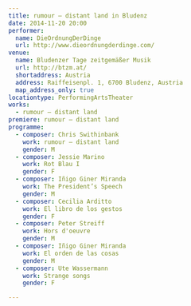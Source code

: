 ```yaml
---
title: rumour — distant land in Bludenz
date: 2014-11-20 20:00
performer:
  name: DieOrdnungDerDinge
  url: http://www.dieordnungderdinge.com/
venue:
  name: Bludenzer Tage zeit­gemäßer Musik
  url: http://btzm.at/
  shortaddress: Austria
  address: Raiffeisenpl. 1, 6700 Bludenz, Austria
  map_address_only: true
locationtype: PerformingArtsTheater
works:
  - rumour — distant land
premiere: rumour — distant land
programme:
  - composer: Chris Swithinbank
    work: rumour — distant land
    gender: M
  - composer: Jessie Marino
    work: Rot Blau I
    gender: F
  - composer: Iñigo Giner Miranda
    work: The President’s Speech
    gender: M
  - composer: Cecilia Arditto
    work: El libro de los gestos
    gender: F
  - composer: Peter Streiff
    work: Hors d'oeuvre
    gender: M
  - composer: Iñigo Giner Miranda
    work: El orden de las cosas
    gender: M
  - composer: Ute Wassermann
    work: Strange songs
    gender: F

---
```

